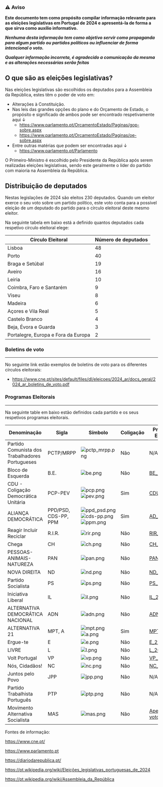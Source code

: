 ### ⚠️ Aviso

**Este documento tem como propósito compilar informação relevante para as eleições legislativas em Portugal de 2024 e apresentá-la de forma a que sirva como auxílio informativo.**

***Nenhuma desta informação tem como objetivo servir como propaganda para algum partido ou partidos políticos ou influenciar de forma intencional o voto.***

***Qualquer informação incorreta, é agradecido a comunicação da mesma e as alterações necessárias serão feitas***

## O que são as eleições legislativas?

Nas eleições legislativas são escolhidos os deputados para a Assembleia da República, estes têm o poder de voto em:
- Alterações à Constituição.
- Nas leis das grandes opções do plano e do Orçamento de Estado, o propósito e significado de ambos pode ser encontrado respetivamente aqui ↓
	- https://www.parlamento.pt/OrcamentoEstado/Paginas/gop-sobre.aspx
	- https://www.parlamento.pt/OrcamentoEstado/Paginas/oe-sobre.aspx
- Entre outras matérias que podem ser encontradas aqui ↓ 
	- https://www.parlamento.pt/Parlamento

O Primeiro-Ministro é escolhido pelo Presidente da República após serem realizadas eleições legislativas, sendo este geralmente o líder do partido com maioria na Assembleia da República.

## Distribuição de deputados

Nestas legislações de 2024 são eleitos 230 deputados. Quando um eleitor exerce o seu voto sobre um partido político, este voto conta para a possível eleição de um deputado do partido para o círculo eleitoral deste mesmo eleitor.

Na seguinte tabela em baixo está a definido quantos deputados cada respetivo círculo eleitoral elege:

| Círculo Eleitoral                   | Número de deputados |
| ----------------------------------- | ------------------- |
| Lisboa                              | 48                  |
| Porto                               | 40                  |
| Braga e Setúbal                     | 19                  |
| Aveiro                              | 16                  |
| Leiria                              | 10                  |
| Coimbra, Faro e Santarém            | 9                   |
| Viseu                               | 8                   |
| Madeira                             | 6                   |
| Açores e Vila Real                  | 5                   |
| Castelo Branco                      | 4                   |
| Beja, Évora e Guarda                | 3                   |
| Portalegre, Europa e Fora da Europa | 2                   |

### Boletins de voto
---
No seguinte link estão exemplos de boletins de voto para os diferentes círculos eleitorais:
- https://www.cne.pt/sites/default/files/dl/eleicoes/2024_ar/docs_geral/2024_ar_boletins_de_voto.pdf

### Programas Eleitorais
---
Na seguinte table em baixo estão definidos cada partido e os seus respetivos programas eleitorais.

| Denominação                                     | Sigla                | Símbolo                                                                                                    | Coligação | Programa Eleitoral                                                                                                                                               |
| ----------------------------------------------- | -------------------- | ---------------------------------------------------------------------------------------------------------- | --------- | ---------------------------------------------------------------------------------------------------------------------------------------------------------------- |
| Partido Comunista dos Trabalhadores Portugueses | PCTP/MRPP            | ![pctp_mrpp.png](Símbolos/pctp_mrpp.png)                                                                   | Não       | N/A                                                                                                                                                              |
| Bloco de Esquerda                               | B.E.                 | ![be.png](Símbolos/be.png)                                                                                 | Não       | [BE_2024](https://www.bloco.org/media/PROGRAMA_BLOCO_2024.pdf)                                                                                                   |
| CDU - Coligação Democrática Unitária            | PCP-PEV              | ![pcp.png](Símbolos/pcp.png) ![pev.png](Símbolos/pev.png)                                                  | Sim       | [CDU_2024](https://www.cdu.pt/assets/docs/programa_eleitoral_pcp_2024.pdf)                                                                                       |
| ALIANÇA DEMOCRÁTICA                              | PPD/PSD, CDS-PP, PPM | ![ppd_psd.png](Símbolos/ppd_psd.png)<br>![cds-pp.png](Símbolos/cds-pp.png)<br>![ppm.png](Símbolos/ppm.png) | Sim       | [AD_2024](https://ad2024.pt/pdf/ad-programa-eleitoral.pdf)                                                                                                       |
| Reagir Incluir Reciclar                         | R.I.R.               | ![rir.png](Símbolos/rir.png)                                                                               | Não       | [RIR_2024](https://drive.google.com/file/d/1F0qJel3RcJQSrNvia1Fw6CQtMhfNqkZx/view)                                                                               |
| Chega                                           | CH                   | ![ch.png](Símbolos/ch.png)                                                                                 | Não       | [CH_2024](https://pub.portalchega.pt/programaeleitoral/)                                                                                                         |
| PESSOAS-ANIMAIS-NATUREZA                        | PAN                  | ![pan.png](Símbolos/pan.png)                                                                               | Não       | [PAN_2024](https://www.pan.com.pt/eleicoes/eleicoes-legislativas-2024/programa-eleitoral-do-pan/programa-eleitoral-completo/programa-eleitoral-completo-em-pdf/) |
| NOVA DIREITA                                    | ND                   | ![nd.png](Símbolos/nd.png)                                                                                 | Não       | [ND_2024](https://novadireita.pt/wp-content/uploads/2023/12/PrioridadesParaPortugal_NOVADIREITA_compressed-1.pdf)                                                |
| Partido Socialista                              | PS                   | ![ps.png](Símbolos/ps.png)                                                                                 | Não       | [PS_2024](https://ps.pt/wp-content/uploads/2024/02/PS-Portugal_Inteiro_2024-6.pdf)                                                                               |
| Iniciativa Liberal                              | IL                   | ![il.png](Símbolos/il.png)                                                                                 | Não       | [IL_2024.pdf](https://iniciativaliberal.pt/wp-content/uploads/2024/02/Por-um-Portugal-com-Futuro-Programa-Eleitoral-IL-2024.pdf)                                 |
| ALTERNATIVA DEMOCRÁTICA NACIONAL                | ADN                  | ![adn.png](Símbolos/adn.png)                                                                               | Não       | [ADN_2024](https://adn.com.pt/wp-content/uploads/2024/02/programa-ADN-2024-contrato-eleitoral.pdf)                                                               |
| ALTERNATIVA 21                                  | MPT, A               | ![mpt.png](Símbolos/mpt.png)<br>![a.png](Símbolos/a.png)                                                   | Sim       | [MPT.A_2024](https://www.alternativa21.pt/docs/Programa_Eleitoral_2024_Alternativa_21.pdf)                                                                       |
| Ergue-te                                        | E                    | ![e.png](Símbolos/e.png)                                                                                   | Não       | [E_2024](https://www.partidoergue-te.pt/programa-politico/)                                                                                                      |
| LIVRE                                           | L                    | ![l.png](Símbolos/l.png)                                                                                   | Não       | [L_2024](https://partidolivre.pt/wp-content/uploads/2024/02/Programa_LIVRE_2024_FINAL.pdf)                                                                       |
| Volt Portugal                                   | VP                   | ![vp.png](Símbolos/vp.png)                                                                                 | Não       | [VP_2024](https://voltportugal.org/storage/pdf/eleicoes/volt_programa_legislativas_2024.pdf)                                                                     |
| Nós, Cidadãos!                                  | NC                   | ![nc.png](Símbolos/nc.png)                                                                                 | Não       | [NC_2024](https://noscidadaos.pt/o-nos-cidadaos/programa-politico/)                                                                                              |
| Juntos pelo Povo                                | JPP                  | ![jpp.png](Símbolos/jpp.png)                                                                               | Não       | N/A                                                                                                                                                              |
| Partido Trabalhista Português                   | PTP                  | ![ptp.png](Símbolos/ptp.png)                                                                               | Não       | N/A                                                                                                                                                              |
| Movimento Alternativa Socialista                | MAS                  | ![mas.png](Símbolos/mas.png)                                                                               | Não       | [Apela ao voto no B.E](https://mas.org.pt/index.php/2024/03/01/o-mas-apela-ao-voto-no-bloco-de-esquerda/)                                                        |


Fontes de informação:

https://www.cne.pt/

https://www.parlamento.pt

https://diariodarepublica.pt/

https://pt.wikipedia.org/wiki/Eleições_legislativas_portuguesas_de_2024

https://pt.wikipedia.org/wiki/Assembleia_da_República

